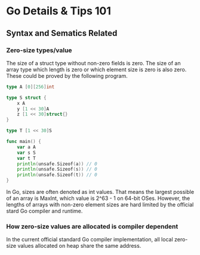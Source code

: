 # Go Details & Tips 101

## Syntax and Sematics Related

### Zero-size types/value

The size of a struct type without non-zero fields is zero. The size of an array type which length is zero or which element size is zero is also zero. These could be proved by the following program.

```go
type A [0][256]int

type S struct {
	x A
	y [1 << 30]A
	z [1 << 30]struct{}
}

type T [1 << 30]S

func main() {
	var a A
	var s S
	var t T
	println(unsafe.Sizeof(a)) // 0
	println(unsafe.Sizeof(s)) // 0
	println(unsafe.Sizeof(t)) // 0
}
```

In Go, sizes are often denoted as int values. That  means the largest possible of an array is MaxInt, which value is 2^63 - 1 on 64-bit OSes. However, the lengths of arrays with non-zero element sizes are hard limited by the official stard Go compiler and runtime.

### How zero-size values are allocated is compiler dependent

In the current official standard Go compiler implementation, all local zero-size values allocated on heap share the same address.  
